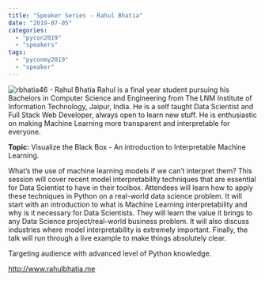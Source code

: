 ```yaml
---
title: "Speaker Series - Rahul Bhatia"
date: "2019-07-05"
categories:
  - "pycon2019"
  - "speakers"
tags:
  - "pyconmy2019"
  - "speaker"
---
```


![rbhatia46 - Rahul Bhatia](/archived-images/rbhatia46-rahul-bhatia.jpg) Rahul is a final year student pursuing his Bachelors in Computer Science and Engineering from The LNM Institute of Information Technology, Jaipur, India. He is a self taught Data Scientist and Full Stack Web Developer, always open to learn new stuff. He is enthusiastic on making Machine Learning more transparent and interpretable for everyone.

**Topic:** Visualize the Black Box - An introduction to Interpretable Machine Learning.

What’s the use of machine learning models if we can’t interpret them? This session will cover recent model interpretability techniques that are essential for Data Scientist to have in their toolbox. Attendees will learn how to apply these techniques in Python on a real-world data science problem. It will start with an introduction to what is Machine Learning interpretability and why is it necessary for Data Scientists. They will learn the value it brings to any Data Science project/real-world business problem. It will also discuss industries where model interpretability is extremely important. Finally, the talk will run through a live example to make things absolutely clear.

Targeting audience with advanced level of Python knowledge.

http://www.rahulbhatia.me
